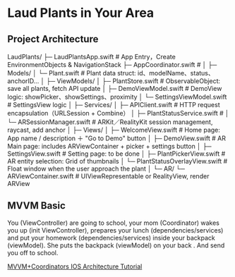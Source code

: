 #  Laud Plants in Your Area

## Project Architecture

LaudPlants/
├─ LaudPlantsApp.swift              # App Entry，Create EnvironmentObjects & NavigationStack
├─ AppCoordinator.swift             # 
│
├─ Models/
│   └─ Plant.swift                  # Plant data struct: id、modelName、status、anchorID…
│
├─ ViewModels/
│   ├─ PlantStore.swift             # ObservableObject: save all plants, fetch API update
│   ├─ DemoViewModel.swift          # DemoView logic: showPicker、showSettings、proximity
│   └─ SettingsViewModel.swift      # SettingsView logic
│
├─ Services/
│   ├─ APIClient.swift              # HTTP request encapsulation（URLSession + Combine）
│   ├─ PlantStatusService.swift     # 
│   └─ ARSessionManager.swift       # ARKit／RealityKit session management, raycast, add anchor
│
├─ Views/
│   ├─ WelcomeView.swift            # Home page: App name / description ＋ "Go to Demo" button
│   ├─ DemoView.swift               # AR Main page: includes ARViewContainer + picker + settings button
│   ├─ SettingsView.swift           # Setting page: to be done
│   ├─ PlantPickerView.swift        # AR entity selection: Grid of thumbnails
│   └─ PlantStatusOverlayView.swift # Float window when the user approach the plant
│
└─ AR/
    └─ ARViewContainer.swift        # UIViewRepresentable or RealityView, render ARView

## MVVM Basic
You (ViewController) are going to school, your mom (Coordinator) wakes you up (init ViewController), prepares your lunch (dependencies/services) and put your homework (dependencies/services) inside your backpack (viewModel). She puts the backpack (viewModel) on your back . And send you off to school.

[MVVM+Coordinators IOS Architecture Tutorial](https://medium.com/nerd-for-tech/mvvm-coordinators-ios-architecture-tutorial-fb27eaa36470)
